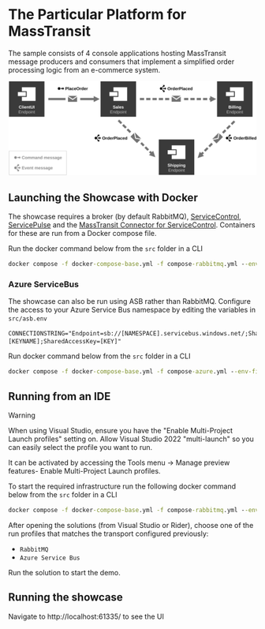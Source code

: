 # The Particular Platform for MassTransit

The sample consists of 4 console applications hosting MassTransit message producers and consumers that implement a simplified order processing logic from an e-commerce system.

![System Overview](diagram.svg "width=680")


## Launching the Showcase with Docker

The showcase requires a broker (by default RabbitMQ), [ServiceControl](https://github.com/Particular/ServiceControl), [ServicePulse](https://github.com/Particular/ServicePulse) and the [MassTransit Connector for ServiceControl](https://github.com/Particular/ServiceControl.Connector.MassTransit). Containers for these are run from a Docker compose file.

Run the docker command below from the `src` folder in a CLI

```cmd
docker compose -f docker-compose-base.yml -f compose-rabbitmq.yml --env-file rabbit.env up -d
```

### **Azure ServiceBus**

The showcase can also be run using ASB rather than RabbitMQ. Configure the access to your Azure Service Bus namespace by editing the variables in `src/asb.env`

```env
CONNECTIONSTRING="Endpoint=sb://[NAMESPACE].servicebus.windows.net/;SharedAccessKeyName=[KEYNAME];SharedAccessKey=[KEY]"
```

Run docker command below from the `src` folder in a CLI

```cmd
docker compose -f docker-compose-base.yml -f compose-azure.yml --env-file asb.env up -d
```

## Running from an IDE

> [!WARNING]
> When using Visual Studio, ensure you have the "Enable Multi-Project Launch profiles" setting on. Allow Visual Studio 2022 "multi-launch" so you can easily select the profile you want to run.
>
> It can be activated by accessing the Tools menu -> Manage preview features- Enable Multi-Project Launch profiles.

To start the required infrastructure run the following docker command below from the `src` folder in a CLI

```cmd
docker compose -f docker-compose-base.yml -f compose-rabbitmq.yml --env-file rabbit.env --profile infrastructure up -d
```

After opening the solutions (from Visual Studio or Rider), choose one of the run profiles that matches the transport configured previously:

- `RabbitMQ`
- `Azure Service Bus`

Run the solution to start the demo.

## Running the showcase

Navigate to http://localhost:61335/ to see the UI
